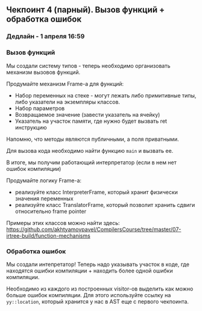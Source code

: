 ## Чекпоинт 4 (парный). Вызов функций + обработка ошибок

### Дедлайн - 1 апреля 16:59

### Вызов функций


Мы создали систему типов - теперь необходимо организовать механизм вызовов функций.

Продумайте механизм Frame-а для функций:
* Набор переменных на стеке - могут лежать либо примитивные типы, либо указатели на экземпляры классов. 
* Набор параметров
* Возвращаемое значение (завести указатель на ячейку)
* Указатель на участок памяти, где нужно будет вызвать ret инструкцию

Напомню, что методы являются публичными, а поля приватными.

Для вызова кода необходимо найти функцию `main` и вызвать ее.

В итоге, мы получим работающий интерпретатор (если в нем нет ошибок компиляции)

Продумайте логику Frame-а:
* реализуйте класс InterpreterFrame, который хранит физически значения переменных
* реализуйте класс TranslatorFrame, который позволит хранить сдвиги относительно frame pointer

Примеры этих классов можно найти здесь: https://github.com/akhtyamovpavel/CompilersCourse/tree/master/07-irtree-build/function-mechanisms

### Обработка ошибок

Мы создали интепретатор! Теперь надо указывать участок в коде, где находятся ошибки компиляции + находить более одной ошибки компиляции.

Необходимо из каждого из построенных visitor-ов выделить как можно больше ошибок компиляции.
Для этого используйте ссылку на `yy::location`, который хранится у нас в AST еще с первого чекпоинта. 
